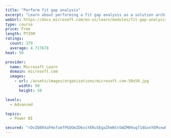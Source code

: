 ```yaml
---
title: "Perform fit gap analysis"
excerpt: "Learn about performing a fit gap analysis as a solution architect for Dynamics 365 and Microsoft Power Platform."
webUrl: https://docs.microsoft.com/en-us/learn/modules/fit-gap-analysis/
type: course
price: Free
length: PT35M
ratings:
  count: 379
  average: 4.717678
heat: 50

provider:
  name: Microsoft Learn
  domain: microsoft.com
  images:
    - url: /assets/images/organizations/microsoft.com-50x50.jpg
      width: 50
      height: 50

levels:
  - Advanced

topics:
  - Power BI

secured: "rDvZQ6R4aFHofumfPGOGmZO6ssYERuSEgaZhmNtnSWZM09uq714GxnYEMvxwNK96Fy948Uiust6o7e+9OMYBP2BqblUx2Dr1KpqB07bOvfRK62kmEUVYDMwgjFJEgivm7QUZCq+BVTU5zBuza4j+g4bsfpf3E/qLKe4qlideuKyjTpIIZvM5rca3x9bVOKGz4g653ZmSiOG7aMpdOi6If9TNnDlf2C0sWznkY4Tb80LH5HAyCXgqRXGmfGxYNHamm2vUkwXpdqA/rOmgQaOu4pcuJILuS8EBZcjGQevx1qjXoZ9F1QxD7i1/rrl+mnKyUGqw8p+Bfp6llY53q0j+zM9ksJixJvLYTxYKORsmmth/N1WOmBfTFFpO+JJvJz1xPpL+w8akN2ZM7L7ALY+Sq9wdavMSO+je5z5ftzu5+KA=;vQ/3aCFRysx0lxpBD+smUw=="
---
```


